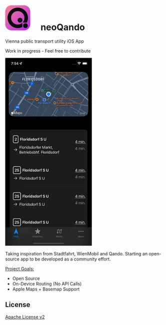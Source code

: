 # <img src="Images/Icon-App@git.png" width="80" height="80" /> &nbsp;&nbsp;&nbsp; neoQando

 Vienna public transport utility iOS App
 
 Work in progress - Feel free to contribute
 
 <img src="Images/ScreenShot.png" height="600" />

Taking inspiration from Stadtfahrt, WienMobil and Qando. Starting an open-source app to be developed as a community effort.

<ins>Project Goals:</ins>
- Open Source
- On-Device Routing (No API Calls)
- Apple Maps + Basemap Support
## License

[Apache License v2](https://github.com/hadig/neoQando/blob/main/LICENSE)
